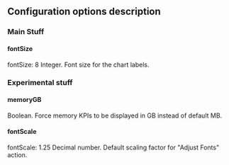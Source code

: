 ## Configuration options description

### Main Stuff

#### fontSize
fontSize: 8
Integer. Font size for the chart labels.

### Experimental stuff
#### memoryGB
Boolean. Force memory KPIs to be displayed in GB instead of default MB.

#### fontScale

fontScale: 1.25
Decimal number. Default scaling factor for "Adjust Fonts" action.
